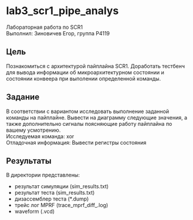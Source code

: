 # lab3_scr1_pipe_analys
Лабораторная работа по SCR1  
Выполнил: Зиновичев Егор, группа P4119  

## Цель
Познакомиться с архитектурой пайплайна SCR1. Доработать тестбенч
для вывода информации об микроархитектурном состоянии и состоянии
конвеера при выполении определенной команды.

## Задание
В соответствии с вариантом исследовать выполнение заданной команды на пайплайне. Вывести на диаграмму следующие значения, а также дополнительно сигналы поясняющие работу пайплайна по вашему усмотрению.  
Исследуемая команда: xor  
Отладочная информация:  Вывести регистры состояния

## Результаты
В директории представлены:
- результат симуляции (sim_results.txt)
- результат теста (sim_results.txt)  
- дизассемблер теста (*.dump)
- трейс лог MPRF (trace_mprf_diff_.log)
- waveform (.vcd)
